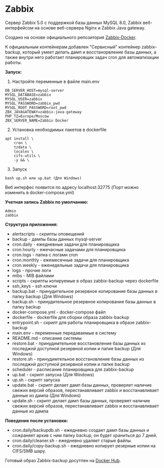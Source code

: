 # Zabbix

Сервер Zabbix 5.0 с поддержкой базы данных MySQL 8.0, Zabbix веб-интерфейсом на основе веб-сервера Nginx и Zabbix Java gateway. 

Создано на основе официального репозитория [Zabbix-Docker](https://github.com/zabbix/zabbix-docker).

К официальным контейнерам добавлен "Сервисный" контейнер zabbix-backup, который умеет делать дамп и восстанорвление базы данных, а также внутри него работает планировщик задач cron для автоматизации работы.

**Запуск:**

1. Настройте переменные в файле main.env

```
DB_SERVER_HOST=mysql-server
MYSQL_DATABASE=zabbix
MYSQL_USER=zabbix
MYSQL_PASSWORD=zabbix_pwd
MYSQL_ROOT_PASSWORD=root_pwd
ZBX_JAVAGATEWAY=zabbix-java-gateway
PHP_TZ=Europe/Moscow
ZBX_SERVER_NAME=Zabbix Docker
```

2. Установка необходимых пакетов в dockerfile
```
apt install \
    cron \
    tzdata \
    locales \
    cifs-utils \
    -y && \
```

3. Запуск
```
bash up.sh или up.bat (Для Windows)
```
Веб интерфес появится по адресу localhost:32775 (Порт можно изменить в docker-compose.yml)

**Учетная запись Zabbix по умолчанию:**
```
Admin
zabbix
```

**Структура приложения:**

- alertscripts - скрипты оповещений
- backup - дампы базы данных mysql-server
- cron.daily - ежедневные задачи для планировщика
- cron.hourly - ежечасные задачами для планировщика
- cron.logs - папка с логами cron
- cron.monthly - ежемесячные задачи для планировщика
- cron.weekly - еженедельные задачи для планировщика
- logs - прочие логи
- mibs - MIB файлами
- scripts - скрипты копируемые в образ zabbix-backup через dockerfile
- ssh_keys - ssh ключи
- backup.bat - принудительное резервное копирование базы данных в папку backup (Для Windows)
- backup.sh - принудительное резервное копирование базы данных в папку backup 
- docker-compose.yml - docker-compose файл
- dockerfile - dockerfile для сборки образа zabbix-backup
- entrypoint.sh - скрипт для работы планировщика в образе zabbix-backup
- main.env - переменные передаваемые в систему
- README.md - описание системы
- restore.bat - принудимтельное восстановление базы данных из последжнй доступной резервной копии и папке backup (Для Windows)
- restore.sh - принудимтельное восстановление базы данных из последжнй доступной резервной копии и папке backup
- scheduler - расписание планировщика для zabbix-backup
- up.bat - скрипт запуска (Для Windows)
- up.sh - скрипт запуска
- update.bat - скрипт делает дамп базы данных, проверяет наличие свежих версий образов, перестанавливает zabbix и восстанавливает данные из дампа (Для Windows)
- update.sh - скрипт делает дамп базы данных, проверяет наличие свежих версий образов, перестанавливает zabbix и восстанавливает данные из дампа

**Поведение после установки:**

- cron.daily/backupdb.sh - ежедневно создает дамп базы данных и сожраняет архив с ним папку backup, он будет храниться до 7 дней.
- cron.daily/cleaner.sh - ежедневно удаляет старые файлы.
- cron.daily/copy-backup.sh - ежедневно копирует резерные копии на CIFS/SMB шару.

Готовый образ Zabbix-backup досутпен на [Docker Hub](https://hub.docker.com/repository/docker/batonogov/zabbix-backup).
